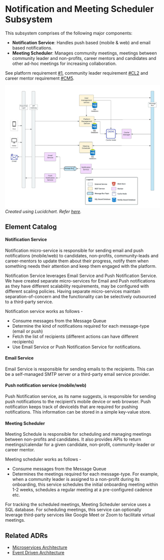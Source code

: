 # Notification and Meeting Scheduler Subsystem

This subsystem comprises of the following major components:
- **Notification Service**: Handles push based (mobile & web) and email based notifications.
- **Meeting Scheduler**: Manages community meetings, meetings between community leader and non-profits, career mentors and candidates and other ad-hoc meetings for increasing collaboration.

See platform requirement [#1](../requirements/functional-requirements.md#functional-requirements), community leader requirement [#CL2](../requirements/functional-requirements.md#community-leader) and career mentor requirement [#CM5](../requirements/functional-requirements.md#career-mentor).

![Notification and Meeting Scheduler Architecture](../resources/images/notification-and-meeting-scheduler.jpeg)
_Created using Lucidchart. Refer [here](https://lucid.app/documents/view/b52fc8b9-1ada-4c67-9c6f-0a882811384d)._

## Element Catalog 

#### Notification Service
Notification micro-service is responsible for sending email and push notifications (mobile/web) to candidates, non-profits, community-leads and career-mentors to update them about their progress, notify them when something needs their attention and keep them engaged with the platform.

Notification Service leverages Email Service and Push Notification Service. We have created separate micro-services for Email and Push notifications as they have different scalability requirements, may be configured with different scaling policies. Having separate micro-services maintain separation-of-concern and the functionality can be selectively outsourced to a third-party service.

Notification service works as follows -

- Consume messages from the Message Queue
- Determine the kind of notifications required for each message-type (email or push)
- Fetch the list of recipients (different actions can have different recipients)
- Use Email Service or Push Notification Service for notifications.


#### Email Service

Email Service is responsible for sending emails to the recipients. This can be a self-managed SMTP server or a third-party email service provider.

#### Push notification service (mobile/web)

Push Notification service, as its name suggests, is responsible for sending push notifications to the recipient’s mobile device or web browser.
Push notification keeps track of deviceIds that are required for pushing notifications. This information can be stored in a simple key-value store.


#### Meeting Scheduler
Meeting Schedule is responsible for scheduling and managing meetings between non-profits and candidates. It also provides APIs to return meetings/calendar for a given candidate, non-profit, community-leader or career mentor.

Meeting scheduler works as follows -

- Consume messages from the Message Queue
- Determines the meetings required for each message-type. For example, when a community leader is assigned to a non-profit during its onboarding, this service schedules the initial onboarding meeting within 1-2 weeks, schedules a regular meeting at a pre-configured cadence etc.

For tracking the scheduled meetings, Meeting Scheduler service uses a SQL database. For scheduling meetings, this service can optionally leverage third-party services like Google Meet or Zoom to facilitate virtual meetings.

## Related ADRs
- [Microservices Architecture](../adrs/adr01-microservice-architecture.md)
- [Event Driven Architecture](../adrs/adr02-eda-architecture.md)
